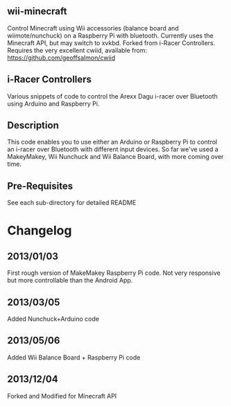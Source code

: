 
wii-minecraft
------------------------------------
Control Minecraft using Wii accessories (balance board and wiimote/nunchuck) on  a Raspberry Pi with bluetooth. Currently uses the Minecraft API, but may switch to xvkbd. Forked from i-Racer Controllers.
Requires the very excellent cwiid, available from:
https://github.com/geoffsalmon/cwiid


i-Racer Controllers
------------------------------------
Various snippets of code to control the Arexx Dagu i-racer over Bluetooth using Arduino and Raspberry Pi. 

Description
-----------
This code enables you to use either an Arduino or Raspberry Pi to control an i-racer over Bluetooth with different input devices. So far we've used a MakeyMakey, Wii Nunchuck and Wii Balance Board, with more coming over time.

Pre-Requisites
--------------
See each sub-directory for detailed README

Changelog
=========

2013/01/03
----------
First rough version of MakeMakey Raspberry Pi code. Not very responsive but more controllable than the Android App.

2013/03/05
----------
Added Nunchuck+Arduino code

2013/05/06
----------
Added Wii Balance Board + Raspberry Pi code

2013/12/04
----------
Forked and Modified for Minecraft API
